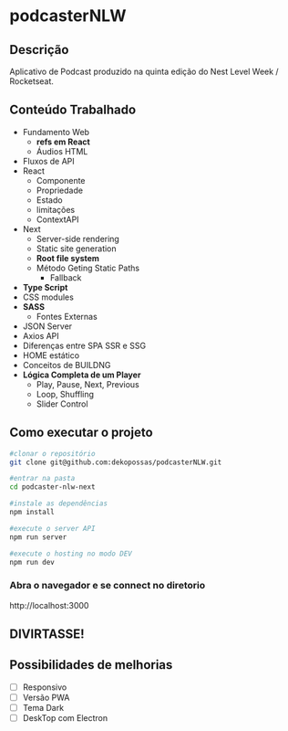 # podcasterNLW
## Descrição
Aplicativo de Podcast produzido na quinta edição do Nest Level Week / Rocketseat.

## Conteúdo Trabalhado
- Fundamento Web
  - <b>refs em React</b>
  - Áudios HTML
- Fluxos de API
- React
  - Componente
  - Propriedade
  - Estado
  - limitações
  - ContextAPI
- Next
  - Server-side rendering
  - Static site generation
  - <b>Root file system</b>
  - Método Geting Static Paths
    - Fallback
- <b>Type Script</b>
- CSS modules
- <b>SASS</b>
  - Fontes Externas
- JSON Server
- Axios API
- Diferenças entre SPA SSR e SSG
- HOME estático
- Conceitos de BUILDNG
- <b>Lógica Completa de um Player</b>
  - Play, Pause, Next, Previous
  - Loop, Shuffling
  - Slider Control

## Como executar o projeto
```bash
#clonar o repositório
git clone git@github.com:dekopossas/podcasterNLW.git

#entrar na pasta
cd podcaster-nlw-next

#instale as dependências
npm install

#execute o server API
npm run server

#execute o hosting no modo DEV
npm run dev
```
### Abra o navegador e se connect no diretorio
http://localhost:3000

## DIVIRTASSE!


## Possibilidades de melhorias

- [ ] Responsivo
- [ ] Versão PWA
- [ ] Tema Dark
- [ ] DeskTop com Electron
